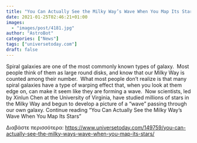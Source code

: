```yaml
---
title: "You Can Actually See the Milky Way’s Wave When You Map Its Stars"
date: 2021-01-25T02:46:21+01:00
images:
  - "images/post/4181.jpg"
author: "AstroBot"
categories: ["News"]
tags: ["universetoday.com"]
draft: false
---
```


Spiral galaxies are one of the most commonly known types of galaxy.  Most people think of them as large round disks, and know that our Milky Way is counted among their number.  What most people don’t realize is that many spiral galaxies have a type of warping effect that, when you look at them edge on, can make it seem like they are forming a wave.  Now scientists, led by Xinlun Chen at the University of Virginia, have studied millions of stars in the Milky Way and begun to develop a picture of a “wave” passing through our own galaxy. Continue reading “You Can Actually See the Milky Way’s Wave When You Map Its Stars” 

Διαβάστε περισσότερα: https://www.universetoday.com/149759/you-can-actually-see-the-milky-ways-wave-when-you-map-its-stars/
